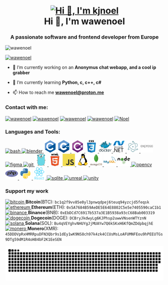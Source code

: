 <h1 align="center">
  <a name="logo" href="https://t.me/AliceHaus"><img src="https://files.catbox.moe/ss3x8c.png" alt="Hi 👋, I'm kjnoel" width="200"></a>
  <br>
  Hi 👋, I'm wawenoel
</h1></p>
<h3 align="center">A passionate software and frontend developer from Europe</h3>

<p align="left"> <img src="https://komarev.com/ghpvc/?username=wawenoel&label=Profile%20views&color=0e75b6&style=flat" alt="wawenoel" /> </p>

<p align="left"> <a href="https://github.com/ryo-ma/github-profile-trophy"><img src="https://github-profile-trophy.vercel.app/?username=wawenoel" alt="wawenoel" /></a> </p>

- 🔭 I’m currently working on an **Anonymus chat webapp, and a cool ip grabber**

- 🌱 I’m currently learning **Python, c, c++, c#**

- 📫 How to reach me **wawenoel@proton.me**

<h3 align="left">Contact with me:</h3>
<p align="left">
<a href="https://codepen.io/wawenoel" target="blank"><img align="center" src="https://raw.githubusercontent.com/rahuldkjain/github-profile-readme-generator/master/src/images/icons/Social/codepen.svg" alt="wawenoel" height="30" width="40" /></a>
<a href="https://dev.to/wawenoel" target="blank"><img align="center" src="https://raw.githubusercontent.com/rahuldkjain/github-profile-readme-generator/master/src/images/icons/Social/devto.svg" alt="wawenoel" height="30" width="40" /></a>
<a href="https://www.hackerrank.com/wawenoel" target="blank"><img align="center" src="https://raw.githubusercontent.com/rahuldkjain/github-profile-readme-generator/master/src/images/icons/Social/hackerrank.svg" alt="wawenoel" height="30" width="40" /></a>
<a href="https://www.leetcode.com/wawenoel" target="blank"><img align="center" src="https://raw.githubusercontent.com/rahuldkjain/github-profile-readme-generator/master/src/images/icons/Social/leet-code.svg" alt="wawenoel" height="30" width="40" /></a>
<a href="https://t.me/wawenoel" target="blank"><img align="center" src="https://raw.githubusercontent.com/gauravghongde/social-icons/master/PNG/Color/Telegram.png" alt="Noel" height="30" width="30" ></a>
</p>

<h3 align="left">Languages and Tools:</h3>
<p align="left"> <a href="https://www.gnu.org/software/bash/" target="_blank" rel="noreferrer"> <img src="https://www.vectorlogo.zone/logos/gnu_bash/gnu_bash-icon.svg" alt="bash" width="40" height="40"/> </a> <a href="https://www.blender.org/" target="_blank" rel="noreferrer"> <img src="https://download.blender.org/branding/community/blender_community_badge_white.svg" alt="blender" width="40" height="40"/> </a> <a href="https://www.cprogramming.com/" target="_blank" rel="noreferrer"> <img src="https://raw.githubusercontent.com/devicons/devicon/master/icons/c/c-original.svg" alt="c" width="40" height="40"/> </a> <a href="https://www.w3schools.com/cpp/" target="_blank" rel="noreferrer"> <img src="https://raw.githubusercontent.com/devicons/devicon/master/icons/cplusplus/cplusplus-original.svg" alt="cplusplus" width="40" height="40"/> </a> <a href="https://www.w3schools.com/cs/" target="_blank" rel="noreferrer"> <img src="https://raw.githubusercontent.com/devicons/devicon/master/icons/csharp/csharp-original.svg" alt="csharp" width="40" height="40"/> </a> <a href="https://www.w3schools.com/css/" target="_blank" rel="noreferrer"> <img src="https://raw.githubusercontent.com/devicons/devicon/master/icons/css3/css3-original-wordmark.svg" alt="css3" width="40" height="40"/> </a> <a href="https://www.docker.com/" target="_blank" rel="noreferrer"> <img src="https://raw.githubusercontent.com/devicons/devicon/master/icons/docker/docker-original-wordmark.svg" alt="docker" width="40" height="40"/> </a> <a href="https://dotnet.microsoft.com/" target="_blank" rel="noreferrer"> <img src="https://raw.githubusercontent.com/devicons/devicon/master/icons/dot-net/dot-net-original-wordmark.svg" alt="dotnet" width="40" height="40"/> </a> <a href="https://www.electronjs.org" target="_blank" rel="noreferrer"> <img src="https://raw.githubusercontent.com/devicons/devicon/master/icons/electron/electron-original.svg" alt="electron" width="40" height="40"/> </a> <a href="https://expressjs.com" target="_blank" rel="noreferrer"> <img src="https://raw.githubusercontent.com/devicons/devicon/master/icons/express/express-original-wordmark.svg" alt="express" width="40" height="40"/> </a> <a href="https://www.figma.com/" target="_blank" rel="noreferrer"> <img src="https://www.vectorlogo.zone/logos/figma/figma-icon.svg" alt="figma" width="40" height="40"/> </a> <a href="https://git-scm.com/" target="_blank" rel="noreferrer"> <img src="https://www.vectorlogo.zone/logos/git-scm/git-scm-icon.svg" alt="git" width="40" height="40"/> </a> <a href="https://golang.org" target="_blank" rel="noreferrer"> <img src="https://raw.githubusercontent.com/devicons/devicon/master/icons/go/go-original.svg" alt="go" width="40" height="40"/> </a> <a href="https://www.w3.org/html/" target="_blank" rel="noreferrer"> <img src="https://raw.githubusercontent.com/devicons/devicon/master/icons/html5/html5-original-wordmark.svg" alt="html5" width="40" height="40"/> </a> <a href="https://developer.mozilla.org/en-US/docs/Web/JavaScript" target="_blank" rel="noreferrer"> <img src="https://raw.githubusercontent.com/devicons/devicon/master/icons/javascript/javascript-original.svg" alt="javascript" width="40" height="40"/> </a> <a href="https://www.linux.org/" target="_blank" rel="noreferrer"> <img src="https://raw.githubusercontent.com/devicons/devicon/master/icons/linux/linux-original.svg" alt="linux" width="40" height="40"/> </a> <a href="https://www.mongodb.com/" target="_blank" rel="noreferrer"> <img src="https://raw.githubusercontent.com/devicons/devicon/master/icons/mongodb/mongodb-original-wordmark.svg" alt="mongodb" width="40" height="40"/> </a> <a href="https://www.mysql.com/" target="_blank" rel="noreferrer"> <img src="https://raw.githubusercontent.com/devicons/devicon/master/icons/mysql/mysql-original-wordmark.svg" alt="mysql" width="40" height="40"/> </a> <a href="https://nodejs.org" target="_blank" rel="noreferrer"> <img src="https://raw.githubusercontent.com/devicons/devicon/master/icons/nodejs/nodejs-original-wordmark.svg" alt="nodejs" width="40" height="40"/> </a> <a href="https://opencv.org/" target="_blank" rel="noreferrer"> <img src="https://www.vectorlogo.zone/logos/opencv/opencv-icon.svg" alt="opencv" width="40" height="40"/> </a> <a href="https://www.php.net" target="_blank" rel="noreferrer"> <img src="https://raw.githubusercontent.com/devicons/devicon/master/icons/php/php-original.svg" alt="php" width="40" height="40"/> </a> <a href="https://www.python.org" target="_blank" rel="noreferrer"> <img src="https://raw.githubusercontent.com/devicons/devicon/master/icons/python/python-original.svg" alt="python" width="40" height="40"/> </a> <a href="https://reactjs.org/" target="_blank" rel="noreferrer"> <img src="https://raw.githubusercontent.com/devicons/devicon/master/icons/react/react-original-wordmark.svg" alt="react" width="40" height="40"/> </a> <a href="https://www.sqlite.org/" target="_blank" rel="noreferrer"> <img src="https://www.vectorlogo.zone/logos/sqlite/sqlite-icon.svg" alt="sqlite" width="40" height="40"/> </a> <a href="https://unrealengine.com/" target="_blank" rel="noreferrer"> <img src="https://raw.githubusercontent.com/kenangundogan/fontisto/036b7eca71aab1bef8e6a0518f7329f13ed62f6b/icons/svg/brand/unreal-engine.svg" alt="unreal" width="40" height="40"/> </a> <a href="https://unity.com/" target="_blank" rel="noreferrer"> <img src="https://www.vectorlogo.zone/logos/unity3d/unity3d-icon.svg" alt="unity" width="40" height="40"/> </a> </p>
<h3 align="left">Support my work</h3>

<a href="https://bitcoin.org/" target="_blank" rel="noreferrer"> <img src="https://raw.githubusercontent.com/gauravghongde/social-icons/master/PNG/Color/Bitcoin.png" alt="bitcoin" width="20" height="20"/> </a>**Bitcoin**(BTC): ```bc1q2f9vv85e0yl3pnwqdpej6teuq94yzcjd5feqsk``` <br>
<a href="https://ethereum.org/" target="_blank" rel="noreferrer"> <img src="https://files.catbox.moe/2i9u3z.png" alt="ethereum" width="20" height="20"/> </a>**Ethereum**(ETH): ```0x5A7684B59AeDE5E64E8802C5e5e7405590caC1b1``` <br>
<a href="https://www.binance.com/" target="_blank" rel="noreferrer"> <img src="https://files.catbox.moe/u979qt.png" alt="binance" width="20" height="20"/> </a>**Binance**(BNB): ```0xEbDCd7C6917b537a3E1B5938a93cC68Bab003319``` <br>
<a href="https://dogecoin.com/" target="_blank" rel="noreferrer"> <img src="https://files.catbox.moe/5r895l.png" alt="dogecoin" width="20" height="20"/> </a>**Dogecoin**(DOGE): ```DCBryJkdwyLg6KJPhsp2uwwVNsenWTYznN``` <br>
<a href="https://solana.com/" target="_blank" rel="noreferrer"> <img src="https://res.coinpaper.com/coinpaper/f_webp,c_limit,w_3840,q_auto:good/solana_sol_logo_32f9962968.png" alt="solana" width="20" height="20"/> </a>**Solana**(SOL): ```Bu4qVEYghvNHUYgJjMUAYw7Q6kSKxH6KfQmZDdpbqjhE``` <br>
<a href="https://www.getmonero.org/" target="_blank" rel="noreferrer"> <img src="https://seeklogo.com/images/M/monero-logo-4EB9795194-seeklogo.com.png" alt="monero" width="20" height="20"/> </a>**Monero**(XMR): ```45DDDVpRxHMRRpuDFN3Qbr9s1dEy1wK9NS8ch97k4zk4CCUsMsLoAFUMNFEou9hPEEUTGs9DTg59dM1R4oH84bF2K1EeSEN```
<p align = "center">
	<img src = "https://raw.githubusercontent.com/WaWeNoel/WaWeNoel/main/assets/snake.svg" alt = "Snake Game"/>
</p>

